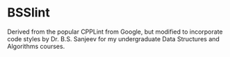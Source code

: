 # BSSlint
Derived from the popular CPPLint from Google, but modified to incorporate code styles by Dr. B.S. Sanjeev for my undergraduate Data Structures and Algorithms courses.
